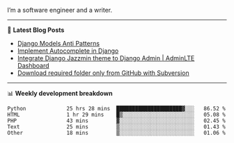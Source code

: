 I’m a software engineer and a writer.

-------

📕 **Latest Blog Posts**
<!-- BLOG-POST-LIST:START -->
- [Django Models Anti Patterns](https://dev.to/thearjun/django-models-anti-patterns-1ma1)
- [Implement Autocomplete in Django](https://dev.to/thearjun/implement-autocomplete-in-django-3h20)
- [Integrate Django Jazzmin theme to Django Admin | AdminLTE Dashboard](https://dev.to/thearjun/integrate-django-jazzmin-theme-to-django-admin-adminlte-dashboard-5aao)
- [Download required folder only from GitHub with Subversion](https://dev.to/thearjun/download-required-folder-only-from-github-with-subversion-2gpc)
<!-- BLOG-POST-LIST:END -->

-------

📊 **Weekly development breakdown**
<!--START_SECTION:waka-->

```text
Python             25 hrs 28 mins  █████████████████████▓░░░   86.52 %
HTML               1 hr 29 mins    █▒░░░░░░░░░░░░░░░░░░░░░░░   05.08 %
PHP                43 mins         ▓░░░░░░░░░░░░░░░░░░░░░░░░   02.45 %
Text               25 mins         ▒░░░░░░░░░░░░░░░░░░░░░░░░   01.43 %
Other              18 mins         ▒░░░░░░░░░░░░░░░░░░░░░░░░   01.06 %
```

<!--END_SECTION:waka-->
<img src='https://profile-counter.glitch.me/thearjun/count.svg' width='0px'>

